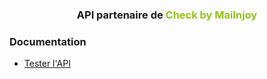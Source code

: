 
<h3 align="center">API partenaire de <span style="color:#95C11F;">Check by Mailnjoy<span></h3>

### Documentation 
* [Tester l'API](TEST.md)